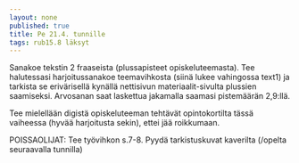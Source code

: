 ```yaml
---
layout: none
published: true
title: Pe 21.4. tunnille
tags: rub15.8 läksyt
---
```

Sanakoe tekstin 2 fraaseista (plussapisteet opiskeluteemasta). Tee halutessasi harjoitussanakoe teemavihkosta (siinä lukee vahingossa text1) ja tarkista se erivärisellä kynällä nettisivun materiaalit-sivulta plussien saamiseksi. Arvosanan saat laskettua jakamalla saamasi pistemäärän 2,9:llä.

Tee mielellään digistä opiskeluteeman tehtävät opintokortilta tässä vaiheessa (hyvää harjoitusta sekin), ettei jää roikkumaan.

POISSAOLIJAT:
Tee työvihkon s.7-8. Pyydä tarkistuskuvat kaverilta (/opelta seuraavalla tunnilla)



